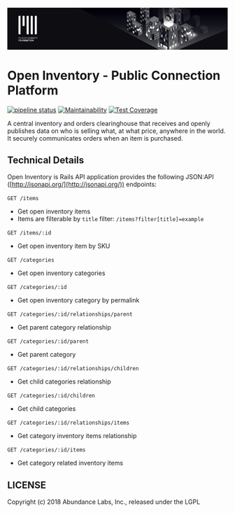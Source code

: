![Public Market Foundation](.github/public_market_readme_banner_1024_big.png)

# Open Inventory - Public Connection Platform

[![pipeline status](https://gitlab.com/publicmarket/open-inventory/badges/master/pipeline.svg)](https://gitlab.com/publicmarket/open-inventory/commits/master)
[![Maintainability](https://api.codeclimate.com/v1/badges/8b9d30d3ccf34dc441bb/maintainability)](https://codeclimate.com/github/abundance-labs/open-inventory/maintainability)
[![Test Coverage](https://api.codeclimate.com/v1/badges/8b9d30d3ccf34dc441bb/test_coverage)](https://codeclimate.com/github/abundance-labs/open-inventory/test_coverage)

A central inventory and orders clearinghouse that receives and openly publishes data on who is selling what, at what price, anywhere in the world. It securely communicates orders when an item is purchased.

## Technical Details

Open Inventory is Rails API application provides the following JSON:API ([http://jsonapi.org/](http://jsonapi.org/)) endpoints:

`GET /items`

* Get open inventory items
* Items are filterable by `title` filter: `/items?filter[title]=example`

`GET /items/:id`

* Get open inventory item by SKU

`GET /categories`

* Get open inventory categories

`GET /categories/:id`

* Get open inventory category by permalink

`GET /categories/:id/relationships/parent`

* Get parent category relationship

`GET /categories/:id/parent`

* Get parent category

`GET /categories/:id/relationships/children`

* Get child categories relationship

`GET /categories/:id/children`

* Get child categories

`GET /categories/:id/relationships/items`

* Get category inventory items relationship

`GET /categories/:id/items`

* Get category related inventory items

## LICENSE

Copyright (c) 2018 Abundance Labs, Inc., released under the LGPL

